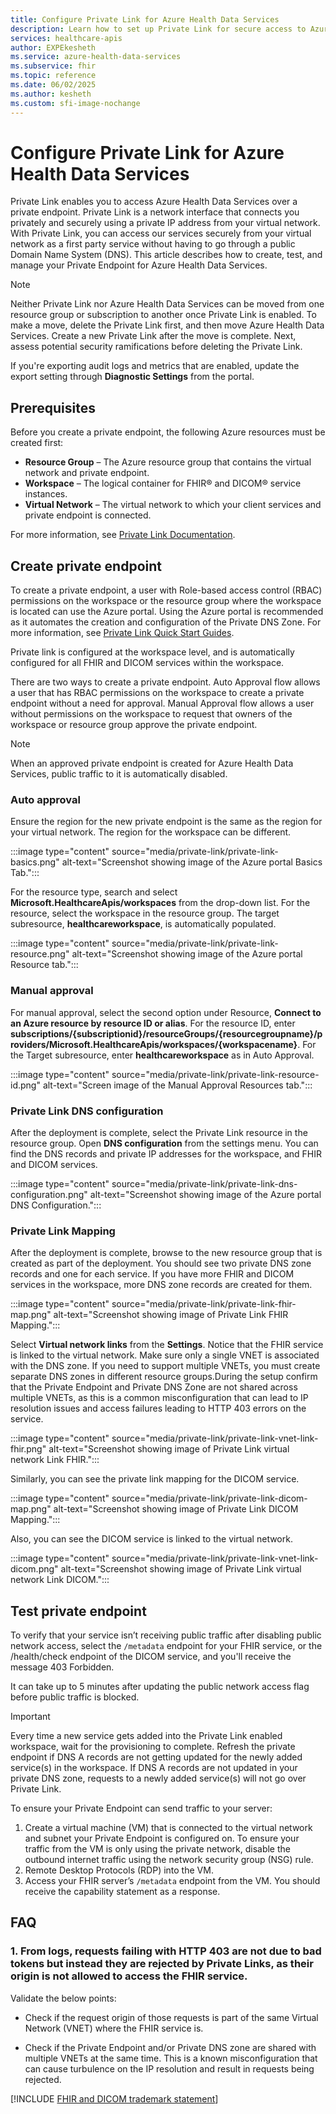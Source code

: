 ```yaml
---
title: Configure Private Link for Azure Health Data Services
description: Learn how to set up Private Link for secure access to Azure Health Data Services.
services: healthcare-apis
author: EXPEkesheth
ms.service: azure-health-data-services
ms.subservice: fhir
ms.topic: reference
ms.date: 06/02/2025
ms.author: kesheth
ms.custom: sfi-image-nochange
---
```


# Configure Private Link for Azure Health Data Services

Private Link enables you to access Azure Health Data Services over a private endpoint. Private Link is a network interface that connects you privately and securely using a private IP address from your virtual network. With Private Link, you can access our services securely from your virtual network as a first party service without having to go through a public Domain Name System (DNS). This article describes how to create, test, and manage your Private Endpoint for Azure Health Data Services.

>[!Note]
> Neither Private Link nor Azure Health Data Services can be moved from one resource group or subscription to another once Private Link is enabled. To make a move, delete the Private Link first, and then move Azure Health Data Services. Create a new Private Link after the move is complete. Next, assess potential security ramifications before deleting the Private Link.
>
>If you're exporting audit logs and metrics that are enabled, update the export setting through **Diagnostic Settings** from the portal.

## Prerequisites

Before you create a private endpoint, the following Azure resources must be created first:

- **Resource Group** – The Azure resource group that contains the virtual network and private endpoint.
- **Workspace** – The logical container for FHIR&reg; and DICOM&reg; service instances.
- **Virtual Network** – The virtual network to which your client services and private endpoint is connected.

For more information, see [Private Link Documentation](./../private-link/index.yml).

## Create private endpoint

To create a private endpoint, a user with Role-based access control (RBAC) permissions on the workspace or the resource group where the workspace is located can use the Azure portal. Using the Azure portal is recommended as it automates the creation and configuration of the Private DNS Zone. For more information, see [Private Link Quick Start Guides](./../private-link/create-private-endpoint-portal.md).

Private link is configured at the workspace level, and is automatically configured for all FHIR and DICOM services within the workspace.

There are two ways to create a private endpoint. Auto Approval flow allows a user that has RBAC permissions on the workspace to create a private endpoint without a need for approval. Manual Approval flow allows a user without permissions on the workspace to request that owners of the workspace or resource group approve the private endpoint.

> [!NOTE]
> When an approved private endpoint is created for Azure Health Data Services, public traffic to it is automatically disabled. 

### Auto approval

Ensure the region for the new private endpoint is the same as the region for your virtual network. The region for the workspace can be different.

:::image type="content" source="media/private-link/private-link-basics.png" alt-text="Screenshot showing image of the Azure portal Basics Tab.":::

For the resource type, search and select **Microsoft.HealthcareApis/workspaces** from the drop-down list. For the resource, select the workspace in the resource group. The target subresource, **healthcareworkspace**, is automatically populated.

:::image type="content" source="media/private-link/private-link-resource.png" alt-text="Screenshot showing image of the Azure portal Resource tab.":::

### Manual approval

For manual approval, select the second option under Resource, **Connect to an Azure resource by resource ID or alias**. For the resource ID, enter **subscriptions/{subscriptionid}/resourceGroups/{resourcegroupname}/providers/Microsoft.HealthcareApis/workspaces/{workspacename}**. For the Target subresource, enter **healthcareworkspace** as in Auto Approval.

:::image type="content" source="media/private-link/private-link-resource-id.png" alt-text="Screen image of the Manual Approval Resources tab.":::

### Private Link DNS configuration

After the deployment is complete, select the Private Link resource in the resource group. Open **DNS configuration** from the settings menu. You can find the DNS records and private IP addresses for the workspace, and FHIR and DICOM services.

:::image type="content" source="media/private-link/private-link-dns-configuration.png" alt-text="Screenshot showing image of the Azure portal DNS Configuration.":::

### Private Link Mapping

After the deployment is complete, browse to the new resource group that is created as part of the deployment. You should see two private DNS zone records and one for each service. If you have more FHIR and DICOM services in the workspace, more DNS zone records are created for them.

:::image type="content" source="media/private-link/private-link-fhir-map.png" alt-text="Screenshot showing image of Private Link FHIR Mapping.":::

Select **Virtual network links** from the **Settings**. Notice that the FHIR service is linked to the virtual network. 
Make sure only a single VNET is associated with the DNS zone. If you need to support multiple VNETs, you must create separate DNS zones in different resource groups.During the setup confirm that the Private Endpoint and Private DNS Zone are not shared across multiple VNETs, as this is a common misconfiguration that can lead to IP resolution issues and access failures leading to HTTP 403 errors on the service.

:::image type="content" source="media/private-link/private-link-vnet-link-fhir.png" alt-text="Screenshot showing image of Private Link virtual network Link FHIR.":::

Similarly, you can see the private link mapping for the DICOM service.

:::image type="content" source="media/private-link/private-link-dicom-map.png" alt-text="Screenshot showing image of Private Link DICOM Mapping.":::

Also, you can see the DICOM service is linked to the virtual network.

:::image type="content" source="media/private-link/private-link-vnet-link-dicom.png" alt-text="Screenshot showing image of Private Link virtual network Link DICOM.":::

## Test private endpoint

To verify that your service isn’t receiving public traffic after disabling public network access, select the `/metadata` endpoint for your FHIR service, or the /health/check endpoint of the DICOM service, and you'll receive the message 403 Forbidden. 

It can take up to 5 minutes after updating the public network access flag before public traffic is blocked.

> [!IMPORTANT]
> Every time a new service gets added into the Private Link enabled workspace, wait for the provisioning to complete. Refresh the private endpoint if DNS A records are not getting updated for the newly added service(s) in the workspace. If DNS A records are not updated in your private DNS zone, requests to a newly added service(s) will not go over Private Link. 

To ensure your Private Endpoint can send traffic to your server:

1. Create a virtual machine (VM) that is connected to the virtual network and subnet your Private Endpoint is configured on. To ensure your traffic from the VM is only using the private network, disable the outbound internet traffic using the network security group (NSG) rule.
2. Remote Desktop Protocols (RDP) into the VM.
3. Access your FHIR server’s `/metadata` endpoint from the VM. You should receive the capability statement as a response.

## FAQ

### 1. From logs, requests failing with HTTP 403 are not due to bad tokens but instead they are rejected by Private Links, as their origin is not allowed to access the FHIR service.

Validate the below points:

-  Check if the request origin of those requests is part of the same Virtual Network (VNET) where the FHIR service is.  

-  Check if the Private Endpoint and/or Private DNS zone are shared with multiple VNETs at the same time. This is a known misconfiguration that can cause turbulence on the IP resolution and result in requests being rejected.

[!INCLUDE [FHIR and DICOM trademark statement](./includes/healthcare-apis-fhir-dicom-trademark.md)]
